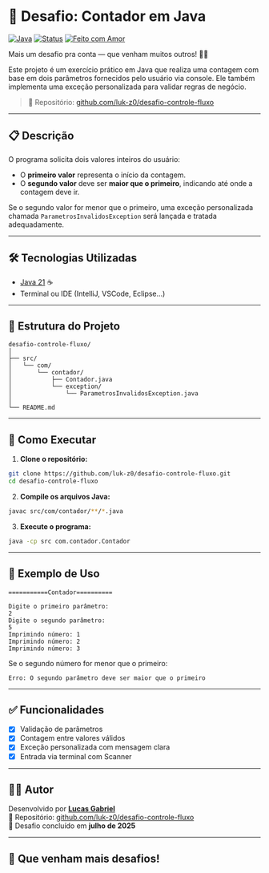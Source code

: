 # 🧮 Desafio: Contador em Java

[![Java](https://img.shields.io/badge/Java-21-007396?style=for-the-badge&logo=java&logoColor=white)](https://www.oracle.com/java/technologies/javase/jdk21-archive-downloads.html)
[![Status](https://img.shields.io/badge/status-finalizado-success?style=for-the-badge)](#)
[![Feito com Amor](https://img.shields.io/badge/feito%20com-%E2%9D%A4-red?style=for-the-badge)](#)

Mais um desafio pra conta — que venham muitos outros! 🚀🔥

Este projeto é um exercício prático em Java que realiza uma contagem com base em dois parâmetros fornecidos pelo usuário via console. Ele também implementa uma exceção personalizada para validar regras de negócio.

> 📁 Repositório: [github.com/luk-z0/desafio-controle-fluxo](https://github.com/luk-z0/desafio-controle-fluxo)

---

## 📋 Descrição

O programa solicita dois valores inteiros do usuário:

- O **primeiro valor** representa o início da contagem.
- O **segundo valor** deve ser **maior que o primeiro**, indicando até onde a contagem deve ir.

Se o segundo valor for menor que o primeiro, uma exceção personalizada chamada `ParametrosInvalidosException` será lançada e tratada adequadamente.

---

## 🛠️ Tecnologias Utilizadas

- [Java 21](https://www.oracle.com/java/technologies/javase/jdk21-archive-downloads.html) ☕
- Terminal ou IDE (IntelliJ, VSCode, Eclipse...)

---

## 📂 Estrutura do Projeto

```
desafio-controle-fluxo/
│
├── src/
│   └── com/
│       └── contador/
│           ├── Contador.java
│           └── exception/
│               └── ParametrosInvalidosException.java
│
└── README.md
```

---

## 🚀 Como Executar

1. **Clone o repositório:**

```bash
git clone https://github.com/luk-z0/desafio-controle-fluxo.git
cd desafio-controle-fluxo
```

2. **Compile os arquivos Java:**

```bash
javac src/com/contador/**/*.java
```

3. **Execute o programa:**

```bash
java -cp src com.contador.Contador
```

---

## 📌 Exemplo de Uso

```
===========Contador==========

Digite o primeiro parâmetro:
2
Digite o segundo parâmetro:
5
Imprimindo número: 1
Imprimindo número: 2
Imprimindo número: 3
```

Se o segundo número for menor que o primeiro:

```
Erro: O segundo parâmetro deve ser maior que o primeiro
```

---

## ✅ Funcionalidades

- [x] Validação de parâmetros
- [x] Contagem entre valores válidos
- [x] Exceção personalizada com mensagem clara
- [x] Entrada via terminal com Scanner

---

## 👨‍💻 Autor

Desenvolvido por **[Lucas Gabriel](https://github.com/luk-z0)**  
💼 Repositório: [github.com/luk-z0/desafio-controle-fluxo](https://github.com/luk-z0/desafio-controle-fluxo)  
📅 Desafio concluído em **julho de 2025**

---

## 🏁 Que venham mais desafios!